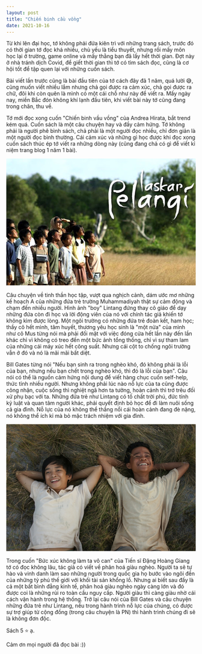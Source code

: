```yaml
---
layout: post
title: "Chiến binh cầu vồng"
date: 2021-10-16
---
```


Từ khi lên đại học, tớ không phải đứa kiên trì với những trang sách, trước đó có thời gian tớ đọc khá nhiều, chủ yếu là tiểu thuyết, nhưng rồi mấy môn học lại ở trường, game online và mấy thằng bạn đã lấy hết thời gian. Đợt này ở nhà tránh dịch Covid, để giết thời gian thì tớ có tìm sách đọc, cũng là cơ hội tốt để tập quen lại với những cuốn sách. 

Bài viết lần trước cũng là bài đầu tiên của tớ cách đây đã 1 năm, quá lười 😅, cũng muốn viết nhiều lắm nhưng chả gọi được ra cảm xúc, chả gọi được ra chữ, đôi khi còn quên là mình có một cái chỗ như này để viết ra. Mấy ngày nay, miền Bắc đón không khí lạnh đầu tiên, khi viết bài này tớ cũng đang trong chăn, thu về. 

Tớ mới đọc xong cuốn "Chiến binh vầu vồng" của Andrea Hirata, bắt trend kém quá. Cuốn sách là một câu chuyện hay và đầy cảm hứng. Tớ không phải là người phê bình sách, chả phải là một người đọc nhiều, chỉ đơn giản là một người đọc bình thường. Cái cảm xúc và những gì học được khi đọc xong cuốn sách thúc ép tớ viết ra những dòng này (cũng đang chả có gì để viết kỉ niệm trang blog 1 năm 1 bài).

![cbcv2](https://github.com/dxaint26/dxaint26.github.io/blob/main/assets/cbcv2.png?raw=true)

Câu chuyện về tinh thần học tập, vượt qua nghịch cảnh, dám ước mơ những kế hoạch A của những đứa trẻ trường Muhammadiyah thật sự cảm động và chạm đến nhiều người. Hình ảnh "boy" Lintang đứng thay cô giáo để dạy những đứa còn đi học và lời động viên của nó với chính tác giả khiến tớ không kìm được lòng. Một ngôi trường có những đứa trẻ đoàn kết, ham học; thầy cô hết mình, tâm huyết, thương yêu học sinh là "một nửa" của mình như cô Mus từng nói mà phải đối mặt với việc đóng cửa hết lần này đến lần khác chỉ vì không có treo đến một bức ảnh tổng thống, chỉ vì sự tham lam của những cái máy xúc hết công suất. Nhưng cái cột to chống ngôi trường vẫn ở đó và nó là mãi mãi bất diệt.

Bill Gates từng nói	"Nếu bạn sinh ra trong nghèo khó, đó không phải là lỗi của bạn, nhưng nếu bạn chết trong nghèo khó, thì đó là lỗi của bạn". Câu nói có thể là nguồn cảm hứng nội dung để viết hàng chục cuốn self-help, thức tỉnh nhiều người. Nhưng không phải lúc nào nỗ lực của ta cũng được công nhận, cuộc sống thì nghiệt ngã hơn ta tưởng, hoàn cảnh thì trớ trêu đối xử phụ bạc với ta. Những đứa trẻ như Lintang có tố chất trời phú, đức tính kỷ luật và quan tâm người khác, phải quyết định bỏ học để đi làm nuôi sống cả gia đình. Nỗ lực của nó không thể thắng nổi cái hoàn cảnh đang đè nặng, nó không thể ích kỉ mà bỏ mặc trách nhiệm với gia đình.

![cbcv1](https://github.com/dxaint26/dxaint26.github.io/blob/main/assets/cbcv1.png?raw=true)

Trong cuốn "Bức xúc không làm ta vô can" của Tiến sĩ Đặng Hoàng Giang tớ có đọc không lâu, tác giả có viết về phân hoá giàu nghèo. Người ta sẽ tự hào và vinh danh làm sao những người trong quốc gia họ bước vào ngôi đền của những tỷ phú thế giới với khối tài sản khổng lồ. Nhưng ai biết sau đấy là cả một bất bình đẳng kinh tế, phân hoá giàu nghèo ngày càng lớn và đó được coi là những rủi ro toàn cầu nguy cấp. Người giàu thì càng giàu nhờ cái cách vận hành trong hệ thống. Trở lại câu nói của Bill Gates và câu chuyện những đứa trẻ như Lintang, nếu trong hành trình nỗ lực của chúng, có được sự trợ giúp từ cộng đồng (trong câu chuyện là PN) thì hành trình chúng đi sẽ là không đơn độc.

Sách 5 ⭐ ạ.

Cảm ơn mọi người đã đọc bài :))
